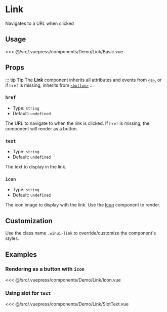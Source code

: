 # Link

<Content-Subtitle>Navigates to a URL when clicked</Content-Subtitle>

<Misc-Ad />

## Usage

<Content-Example>

<div><Demo-Link-Basic /></div>

<<< @/src/.vuepress/components/Demo/Link/Basic.vue

</Content-Example>

## Props

::: tip Tip
The __Link__ component inherits all attributes and events from [`<a>`](https://developer.mozilla.org/en-US/docs/Web/HTML/Element/a), or if `href` is missing, inherits from [`<button>`](https://developer.mozilla.org/en-US/docs/Web/HTML/Element/button)
:::

### `href` <Badge text="optional" type="tip" />

- Type: `string`
- Default: `undefined`

The URL to navigate to when the link is clicked. If `href` is missing, the component will render as a button.

### `text` <Badge text="optional" type="tip" />

- Type: `string`
- Default: `undefined`

The text to display in the link.

### `icon` <Badge text="optional" type="tip" />

- Type: `string`
- Default: `undefined`

The icon image to display with the link. Use the [Icon](./icon.md) component to render.

## Customization

Use the class name `.winui-link` to override/customize the component's styles.

## Examples

### Rendering as a button with `icon`

<Content-Example>

<div><Demo-Link-Icon /></div>

<<< @/src/.vuepress/components/Demo/Link/Icon.vue

</Content-Example>

### Using slot for `text`

<Content-Example>

<div><Demo-Link-SlotText /></div>

<<< @/src/.vuepress/components/Demo/Link/SlotText.vue

</Content-Example>

<Misc-Ad />
